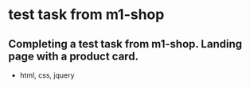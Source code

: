 # test task from m1-shop

## Completing a test task from m1-shop. Landing page with a product card.

- html, css, jquery

